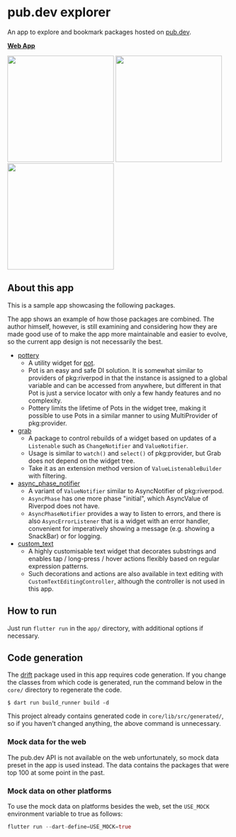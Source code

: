 # pub.dev explorer

An app to explore and bookmark packages hosted on [pub.dev](https://pub.dev/).

[**Web App**](https://kaboc.github.io/pubdev-explorer/)

<img src="https://github.com/kaboc/pubdev-explorer/assets/20254485/28595978-bd11-4dac-81eb-90a1b5d47487" width="240"> <img src="https://github.com/kaboc/pubdev-explorer/assets/20254485/56149003-2127-405d-9ee9-0f588308caee" width="240"> <img src="https://github.com/kaboc/pubdev-explorer/assets/20254485/9c38a02f-42ad-446e-bf1b-d1e90d6f7627" width="240">

## About this app

This is a sample app showcasing the following packages.

The app shows an example of how those packages are combined. The author himself,
however, is still examining and considering how they are made good use of to
make the app more maintainable and easier to evolve, so the current app design
is not necessarily the best.

- [pottery](https://pub.dev/packages/pottery)
    - A utility widget for [pot](https://pub.dev/packages/pot).
    - Pot is an easy and safe DI solution. It is somewhat similar to providers
      of pkg:riverpod in that the instance is assigned to a global variable and
      can be accessed from anywhere, but different in that Pot is just a service
      locator with only a few handy features and no complexity.
    - Pottery limits the lifetime of Pots in the widget tree, making it possible
      to use Pots in a similar manner to using MultiProvider of pkg:provider.
- [grab](https://pub.dev/packages/grab)
    - A package to control rebuilds of a widget based on updates of a `Listenable`
      such as `ChangeNotifier` and `ValueNotifier`.
    - Usage is similar to `watch()` and `select()` of pkg:provider, but Grab
      does not depend on the widget tree.
    - Take it as an extension method version of `ValueListenableBuilder` with
      filtering.
- [async_phase_notifier](https://github.com/kaboc/async-phase-notifier)
    - A variant of `ValueNotifier` similar to AsyncNotifier of pkg:riverpod.
    - `AsyncPhase` has one more phase "initial", which AsyncValue of Riverpod
      does not have.
    - `AsyncPhaseNotifier` provides a way to listen to errors, and there is also
      `AsyncErrorListener` that is a widget with an error handler, convenient
      for imperatively showing a message (e.g. showing a SnackBar) or for logging. 
- [custom_text](https://pub.dev/packages/custom_text)
    - A highly customisable text widget that decorates substrings and enables
      tap / long-press / hover actions flexibly based on regular expression
      patterns.
    - Such decorations and actions are also available in text editing with
      `CustomTextEditingController`, although the controller is not used in this
      app.
      
## How to run

Just run `flutter run` in the `app/` directory, with additional options if necessary.

## Code generation

The [drift](https://pub.dev/packages/drift) package used in this app requires
code generation. If you change the classes from which code is generated, run the
command below in the `core/` directory to regenerate the code.

```shell
$ dart run build_runner build -d
```

This project already contains generated code in `core/lib/src/generated/`, so
if you haven't changed anything, the above command is unnecessary.

### Mock data for the web

The pub.dev API is not available on the web unfortunately, so mock data preset
in the app is used instead. The data contains the packages that were top 100
at some point in the past.

### Mock data on other platforms 

To use the mock data on platforms besides the web, set the `USE_MOCK`
environment variable to true as follows:

```dart
flutter run --dart-define=USE_MOCK=true
```

